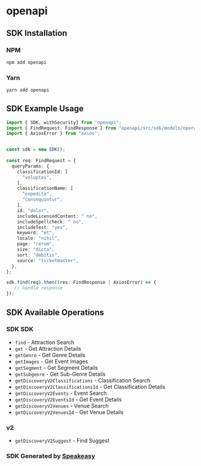 # openapi

<!-- Start SDK Installation -->
## SDK Installation

### NPM

```bash
npm add openapi
```

### Yarn

```bash
yarn add openapi
```
<!-- End SDK Installation -->

## SDK Example Usage
<!-- Start SDK Example Usage -->
```typescript
import { SDK, withSecurity} from "openapi";
import { FindRequest, FindResponse } from "openapi/src/sdk/models/operations";
import { AxiosError } from "axios";


const sdk = new SDK();
    
const req: FindRequest = {
  queryParams: {
    classificationId: [
      "voluptas",
    ],
    classificationName: [
      "expedita",
      "consequuntur",
    ],
    id: "dolor",
    includeLicensedContent: " no",
    includeSpellcheck: " no",
    includeTest: "yes",
    keyword: "et",
    locale: "nihil",
    page: "rerum",
    size: "dicta",
    sort: "debitis",
    source: "ticketmaster",
  },
};

sdk.find(req).then((res: FindResponse | AxiosError) => {
   // handle response
});
```
<!-- End SDK Example Usage -->

<!-- Start SDK Available Operations -->
## SDK Available Operations

### SDK SDK

* `find` - Attraction Search
* `get` - Get Attraction Details
* `getGenre` - Get Genre Details
* `getImages` - Get Event Images
* `getSegment` - Get Segment Details
* `getSubgenre` - Get Sub-Genre Details
* `getDiscoveryV2Classifications` - Classification Search
* `getDiscoveryV2ClassificationsId` - Get Classification Details
* `getDiscoveryV2Events` - Event Search
* `getDiscoveryV2EventsId` - Get Event Details
* `getDiscoveryV2Venues` - Venue Search
* `getDiscoveryV2VenuesId` - Get Venue Details

### v2

* `getDiscoveryV2Suggest` - Find Suggest

<!-- End SDK Available Operations -->

### SDK Generated by [Speakeasy](https://docs.speakeasyapi.dev/docs/using-speakeasy/client-sdks)
